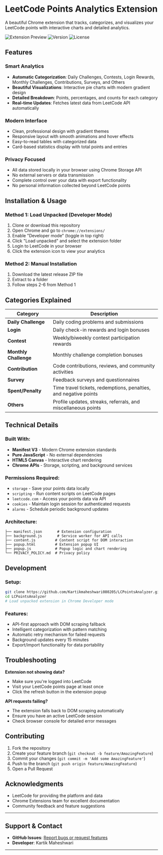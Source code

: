 #  LeetCode Points Analytics Extension

A beautiful Chrome extension that tracks, categorizes, and visualizes your LeetCode points with interactive charts and detailed analytics.

![Extension Preview](https://img.shields.io/badge/Chrome-Extension-green?logo=googlechrome)
![Version](https://img.shields.io/badge/Version-1.0.0-blue)
![License](https://img.shields.io/badge/License-MIT-yellow)

##  Features

###  **Smart Analytics**
- **Automatic Categorization**: Daily Challenges, Contests, Login Rewards, Monthly Challenges, Contributions, Surveys, and Others
- **Beautiful Visualizations**: Interactive pie charts with modern gradient design
- **Detailed Breakdown**: Points, percentages, and counts for each category
- **Real-time Updates**: Fetches latest data from LeetCode API automatically

###  **Modern Interface**
- Clean, professional design with gradient themes
- Responsive layout with smooth animations and hover effects
- Easy-to-read tables with categorized data
- Card-based statistics display with total points and entries

###  **Privacy Focused**
- All data stored locally in your browser using Chrome Storage API
- No external servers or data transmission
- Complete control over your data with export functionality
- No personal information collected beyond LeetCode points

##  Installation & Usage

### **Method 1: Load Unpacked (Developer Mode)**
1. Clone or download this repository
2. Open Chrome and go to `chrome://extensions/`
3. Enable "Developer mode" (toggle in top right)
4. Click "Load unpacked" and select the extension folder
5. Login to LeetCode in your browser
6. Click the extension icon to view your analytics

### **Method 2: Manual Installation**
1. Download the latest release ZIP file
2. Extract to a folder
3. Follow steps 2-6 from Method 1

##  Categories Explained

| Category | Description |
|----------|-------------|
| **Daily Challenge** | Daily coding problems and submissions |
| **Login** | Daily check-in rewards and login bonuses |
| **Contest** | Weekly/biweekly contest participation rewards |
| **Monthly Challenge** | Monthly challenge completion bonuses |
| **Contribution** | Code contributions, reviews, and community activities |
| **Survey** | Feedback surveys and questionnaires |
| **Spent/Penalty** | Time travel tickets, redemptions, penalties, and negative points |
| **Others** | Profile updates, streaks, referrals, and miscellaneous points |

##  Technical Details

### **Built With:**
- **Manifest V3** - Modern Chrome extension standards
- **Pure JavaScript** - No external dependencies
- **HTML5 Canvas** - Interactive chart rendering
- **Chrome APIs** - Storage, scripting, and background services

### **Permissions Required:**
- `storage` - Save your points data locally
- `scripting` - Run content scripts on LeetCode pages
- `leetcode.com` - Access your points data via API
- `cookies` - Maintain login session for authenticated requests
- `alarms` - Schedule periodic background updates

### **Architecture:**
```
├── manifest.json       # Extension configuration
├── background.js       # Service worker for API calls
├── content.js         # Content script for DOM interaction
├── popup.html         # Extension popup UI
├── popup.js           # Popup logic and chart rendering
└── PRIVACY_POLICY.md  # Privacy policy
```

##  Development

### **Setup:**
```bash
git clone https://github.com/Kartikmaheshwari080205/LCPointsAnalyzer.git
cd LCPointsAnalyzer
# Load unpacked extension in Chrome Developer mode
```

### **Features:**
- API-first approach with DOM scraping fallback
- Intelligent categorization with pattern matching
- Automatic retry mechanism for failed requests
- Background updates every 15 minutes
- Export/import functionality for data portability

##  Troubleshooting

**Extension not showing data?**
- Make sure you're logged into LeetCode
- Visit your LeetCode points page at least once
- Click the refresh button in the extension popup

**API requests failing?**
- The extension falls back to DOM scraping automatically
- Ensure you have an active LeetCode session
- Check browser console for detailed error messages

##  Contributing

1. Fork the repository
2. Create your feature branch (`git checkout -b feature/AmazingFeature`)
3. Commit your changes (`git commit -m 'Add some AmazingFeature'`)
4. Push to the branch (`git push origin feature/AmazingFeature`)
5. Open a Pull Request

##  Acknowledgments

- LeetCode for providing the platform and data
- Chrome Extensions team for excellent documentation
- Community feedback and feature suggestions

---

##  Support & Contact

- **GitHub Issues**: [Report bugs or request features](https://github.com/Kartikmaheshwari080205/LCPointsAnalyzer/issues)
- **Developer**: Kartik Maheshwari

---
